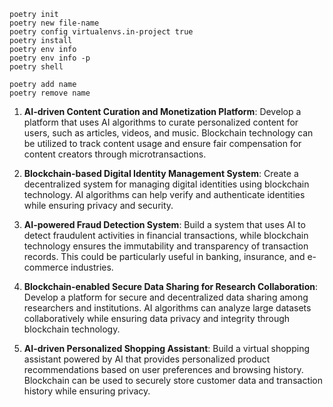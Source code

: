 
```CMD
poetry init
poetry new file-name
poetry config virtualenvs.in-project true
poetry install
poetry env info
poetry env info -p
poetry shell

poetry add name
poetry remove name
```
1. **AI-driven Content Curation and Monetization Platform**: Develop a platform that uses AI algorithms to curate personalized content for users, such as articles, videos, and music. Blockchain technology can be utilized to track content usage and ensure fair compensation for content creators through microtransactions.
    
2. **Blockchain-based Digital Identity Management System**: Create a decentralized system for managing digital identities using blockchain technology. AI algorithms can help verify and authenticate identities while ensuring privacy and security.
3. **AI-powered Fraud Detection System**: Build a system that uses AI to detect fraudulent activities in financial transactions, while blockchain technology ensures the immutability and transparency of transaction records. This could be particularly useful in banking, insurance, and e-commerce industries.
4. **Blockchain-enabled Secure Data Sharing for Research Collaboration**: Develop a platform for secure and decentralized data sharing among researchers and institutions. AI algorithms can analyze large datasets collaboratively while ensuring data privacy and integrity through blockchain technology.
5. **AI-driven Personalized Shopping Assistant**: Build a virtual shopping assistant powered by AI that provides personalized product recommendations based on user preferences and browsing history. Blockchain can be used to securely store customer data and transaction history while ensuring privacy.